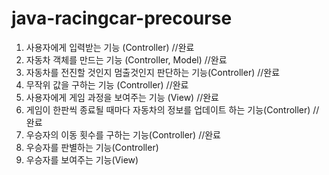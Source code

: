 # java-racingcar-precourse

1. 사용자에게 입력받는 기능 (Controller) //완료
2. 자동차 객체를 만드는 기능 (Controller, Model) //완료
3. 자동차를 전진할 것인지 멈출것인지 판단하는 기능(Controller) //완료
4. 무작위 값을 구하는 기능 (Controller) //완료
5. 사용자에게 게임 과정을 보여주는 기능 (View) //완료
6. 게임이 한판씩 종료될 때마다 자동차의 정보를 업데이트 하는 기능(Controller) //완료
7. 우승자의 이동 횟수를 구하는 기능(Controller) //완료
6. 우승자를 판별하는 기능(Controller)
7. 우승자를 보여주는 기능(View)